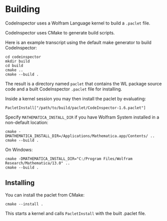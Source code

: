 # Building

CodeInspector uses a Wolfram Language kernel to build a `.paclet` file.

CodeInspector uses CMake to generate build scripts.

Here is an example transcript using the default make generator to build CodeInspector:
```
cd codeinspector
mkdir build
cd build
cmake ..
cmake --build .
```

The result is a directory named `paclet` that contains the WL package source code and a built CodeInspector `.paclet` file for installing.

Inside a kernel session you may then install the paclet by evaluating:
```
PacletInstall["/path/to/build/paclet/CodeInspector-1.6.paclet"]
```

Specify `MATHEMATICA_INSTALL_DIR` if you have Wolfram System installed in a non-default location:
```
cmake -DMATHEMATICA_INSTALL_DIR=/Applications/Mathematica.app/Contents/ ..
cmake --build .
```

On Windows:
```
cmake -DMATHEMATICA_INSTALL_DIR="C:/Program Files/Wolfram Research/Mathematica/13.0" ..
cmake --build .
```

## Installing

You can install the paclet from CMake:
```
cmake --install .
```

This starts a kernel and calls `PacletInstall` with the built .paclet file.
